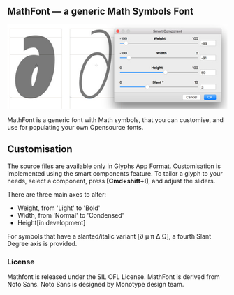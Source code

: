 ## MathFont — a generic Math Symbols Font

![MathFont](docs/img.jpg)

MathFont is a generic font with Math symbols, that you can 
customise, and use for populating your own Opensource fonts.

## Customisation

The source files are available only in Glyphs App Format. 
Customisation is implemented using the smart components feature.
To tailor a glyph to your needs, select a component,  press **[Cmd+shift+I]**, 
and adjust the sliders. 

There are three main axes to alter:
* Weight, from 'Light' to 'Bold'
* Width, from 'Normal' to 'Condensed'
* Height[in development]

For symbols that have a slanted/italic variant [∂ μ π ∆ Ω], 
a fourth Slant Degree axis is provided. 

### License
Mathfont is released under the SIL OFL License.
MathFont is derived from Noto Sans.
Noto Sans is designed by Monotype design team.



